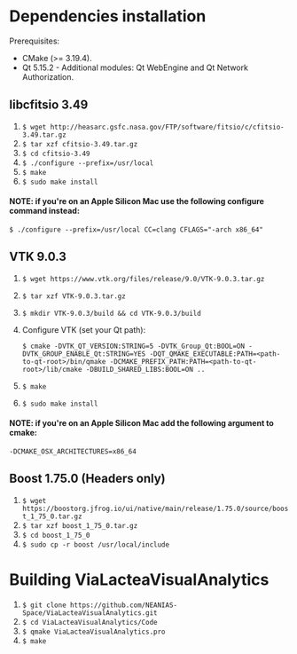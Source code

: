 # Dependencies installation
Prerequisites:
- CMake (>= 3.19.4).
- Qt 5.15.2 - Additional modules: Qt WebEngine and Qt Network Authorization.

## libcfitsio 3.49
1. `$ wget http://heasarc.gsfc.nasa.gov/FTP/software/fitsio/c/cfitsio-3.49.tar.gz`
1. `$ tar xzf cfitsio-3.49.tar.gz`
1. `$ cd cfitsio-3.49`
1. `$ ./configure --prefix=/usr/local`
1. `$ make`
1. `$ sudo make install`

#### NOTE: if you're on an Apple Silicon Mac use the following configure command instead:
`$ ./configure --prefix=/usr/local CC=clang CFLAGS="-arch x86_64"`

## VTK 9.0.3
1. `$ wget https://www.vtk.org/files/release/9.0/VTK-9.0.3.tar.gz`
1. `$ tar xzf VTK-9.0.3.tar.gz`
1. `$ mkdir VTK-9.0.3/build && cd VTK-9.0.3/build`
1. Configure VTK (set your Qt path):

     `$ cmake -DVTK_QT_VERSION:STRING=5 -DVTK_Group_Qt:BOOL=ON -DVTK_GROUP_ENABLE_Qt:STRING=YES -DQT_QMAKE_EXECUTABLE:PATH=<path-to-qt-root>/bin/qmake -DCMAKE_PREFIX_PATH:PATH=<path-to-qt-root>/lib/cmake -DBUILD_SHARED_LIBS:BOOL=ON ..`
1. `$ make`
1. `$ sudo make install`

#### NOTE: if you're on an Apple Silicon Mac add the following argument to cmake:
`-DCMAKE_OSX_ARCHITECTURES=x86_64`


## Boost 1.75.0 (Headers only)
1. `$ wget https://boostorg.jfrog.io/ui/native/main/release/1.75.0/source/boost_1_75_0.tar.gz`
1. `$ tar xzf boost_1_75_0.tar.gz`
1. `$ cd boost_1_75_0`
1. `$ sudo cp -r boost /usr/local/include`

# Building ViaLacteaVisualAnalytics
1. `$ git clone https://github.com/NEANIAS-Space/ViaLacteaVisualAnalytics.git`
1. `$ cd ViaLacteaVisualAnalytics/Code`
1. `$ qmake ViaLacteaVisualAnalytics.pro`
1. `$ make`
